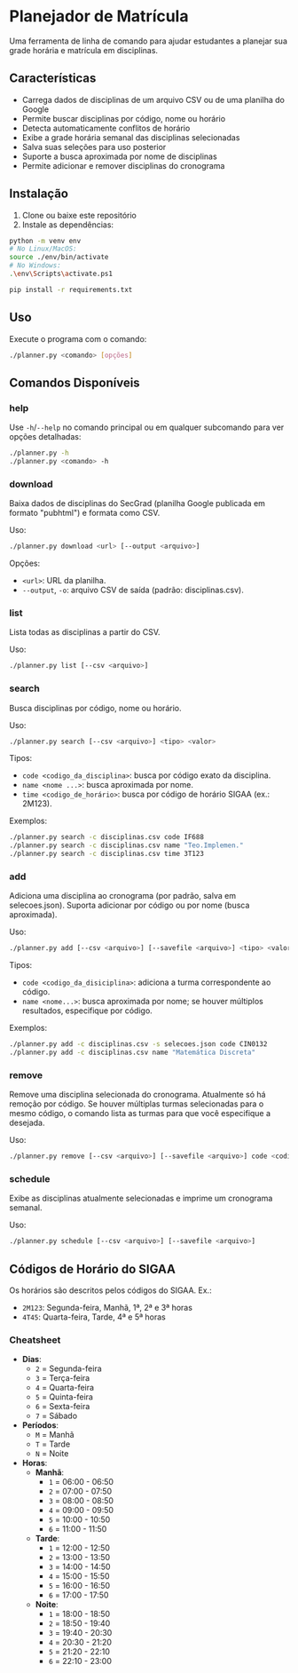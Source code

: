 # Planejador de Matrícula

Uma ferramenta de linha de comando para ajudar estudantes a planejar sua grade horária e matrícula em disciplinas.

## Características

- Carrega dados de disciplinas de um arquivo CSV ou de uma planilha do Google
- Permite buscar disciplinas por código, nome ou horário
- Detecta automaticamente conflitos de horário
- Exibe a grade horária semanal das disciplinas selecionadas
- Salva suas seleções para uso posterior
- Suporte a busca aproximada por nome de disciplinas
- Permite adicionar e remover disciplinas do cronograma

## Instalação

1. Clone ou baixe este repositório
2. Instale as dependências:

```bash
python -m venv env
# No Linux/MacOS:
source ./env/bin/activate
# No Windows:
.\env\Scripts\activate.ps1
```

```bash
pip install -r requirements.txt
```

## Uso

Execute o programa com o comando:

```bash
./planner.py <comando> [opções]
```

## Comandos Disponíveis

### help
Use `-h`/`--help` no comando principal ou em qualquer subcomando para ver opções detalhadas:

```bash
./planner.py -h
./planner.py <comando> -h
```

### download
Baixa dados de disciplinas do SecGrad (planilha Google publicada em formato "pubhtml") e formata como CSV.

Uso:
```bash
./planner.py download <url> [--output <arquivo>]
```

Opções:
- `<url>`: URL da planilha.
- `--output`, `-o`: arquivo CSV de saída (padrão: disciplinas.csv).

### list
Lista todas as disciplinas a partir do CSV.

Uso:
```bash
./planner.py list [--csv <arquivo>]
```

### search
Busca disciplinas por código, nome ou horário.

Uso:
```bash
./planner.py search [--csv <arquivo>] <tipo> <valor>
```

Tipos:
- `code <codigo_da_disciplina>`: busca por código exato da disciplina.
- `name <nome ...>`: busca aproximada por nome.
- `time <codigo_de_horário>`: busca por código de horário SIGAA (ex.: 2M123).

Exemplos:
```bash
./planner.py search -c disciplinas.csv code IF688
./planner.py search -c disciplinas.csv name "Teo.Implemen."
./planner.py search -c disciplinas.csv time 3T123
```

### add
Adiciona uma disciplina ao cronograma (por padrão, salva em selecoes.json). Suporta adicionar por código ou por nome (busca aproximada).

Uso:
```bash
./planner.py add [--csv <arquivo>] [--savefile <arquivo>] <tipo> <valor>
```

Tipos:
- `code <codigo_da_disiciplina>`: adiciona a turma correspondente ao código.
- `name <nome...>`: busca aproximada por nome; se houver múltiplos resultados, especifique por código.

Exemplos:
```bash
./planner.py add -c disciplinas.csv -s selecoes.json code CIN0132
./planner.py add -c disciplinas.csv name "Matemática Discreta"
```

### remove
Remove uma disciplina selecionada do cronograma. Atualmente só há remoção por código. Se houver múltiplas turmas selecionadas para o mesmo código, o comando lista as turmas para que você especifique a desejada.

Uso:
```bash
./planner.py remove [--csv <arquivo>] [--savefile <arquivo>] code <codigo_da_disciplina>
```

### schedule
Exibe as disciplinas atualmente selecionadas e imprime um cronograma semanal.

Uso:
```bash
./planner.py schedule [--csv <arquivo>] [--savefile <arquivo>]
```


## Códigos de Horário do SIGAA

Os horários são descritos pelos códigos do SIGAA. Ex.:
- `2M123`: Segunda-feira, Manhã, 1ª, 2ª e 3ª horas
- `4T45`: Quarta-feira, Tarde, 4ª e 5ª horas

### Cheatsheet

- **Dias**: 
    - `2` = Segunda-feira
    - `3` = Terça-feira
    - `4` = Quarta-feira
    - `5` = Quinta-feira
    - `6` = Sexta-feira
    - `7` = Sábado
- **Períodos**:
    - `M` = Manhã
    - `T` = Tarde
    - `N` = Noite
- **Horas**:
    - **Manhã**:
        - `1` = 06:00 - 06:50
        - `2` = 07:00 - 07:50
        - `3` = 08:00 - 08:50
        - `4` = 09:00 - 09:50
        - `5` = 10:00 - 10:50
        - `6` = 11:00 - 11:50
    - **Tarde**:
        - `1` = 12:00 - 12:50
        - `2` = 13:00 - 13:50
        - `3` = 14:00 - 14:50
        - `4` = 15:00 - 15:50
        - `5` = 16:00 - 16:50
        - `6` = 17:00 - 17:50
    - **Noite**:
        - `1` = 18:00 - 18:50
        - `2` = 18:50 - 19:40
        - `3` = 19:40 - 20:30
        - `4` = 20:30 - 21:20
        - `5` = 21:20 - 22:10
        - `6` = 22:10 - 23:00
